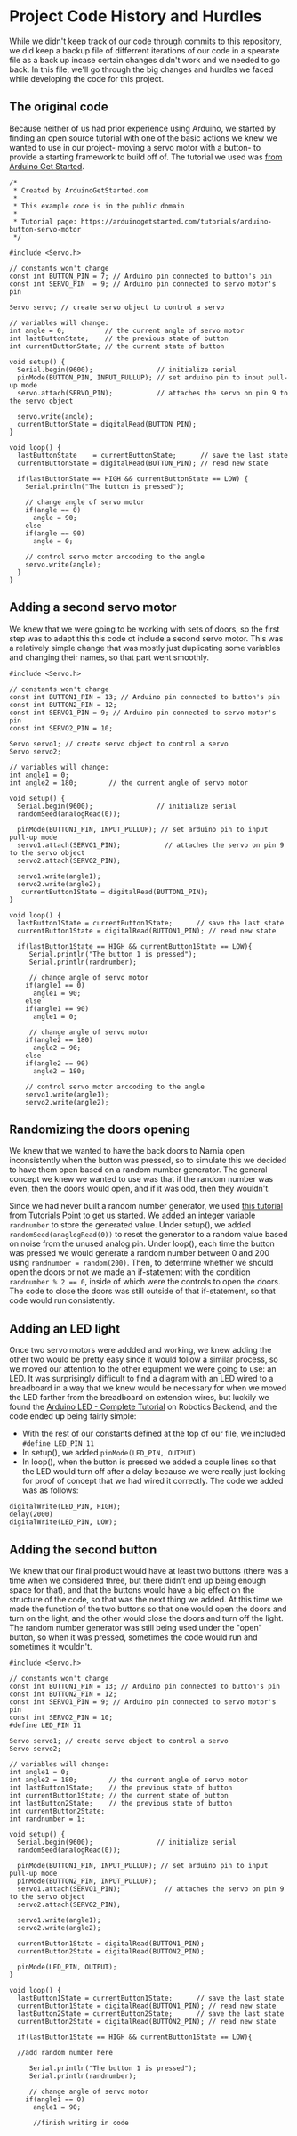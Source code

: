 # Project Code History and Hurdles

While we didn't keep track of our code through commits to this repository, we did keep a backup file of differrent iterations of our code in a spearate file as a back up incase certain changes didn't work and we needed to go back. In this file, we'll go through the big changes and hurdles we faced while developing the code for this project. 

## The original code
Because neither of us had prior experience using Arduino, we started by finding an open source tutorial with one of the basic actions we knew we wanted to use in our project- moving a servo motor with a button- to provide a starting framework to build off of. The tutorial we used was [from Arduino Get Started](https://arduinogetstarted.com/tutorials/arduino-button-servo-motor).

```
/*
 * Created by ArduinoGetStarted.com
 *
 * This example code is in the public domain
 *
 * Tutorial page: https://arduinogetstarted.com/tutorials/arduino-button-servo-motor
 */

#include <Servo.h>

// constants won't change
const int BUTTON_PIN = 7; // Arduino pin connected to button's pin
const int SERVO_PIN  = 9; // Arduino pin connected to servo motor's pin

Servo servo; // create servo object to control a servo

// variables will change:
int angle = 0;          // the current angle of servo motor
int lastButtonState;    // the previous state of button
int currentButtonState; // the current state of button

void setup() {
  Serial.begin(9600);                // initialize serial
  pinMode(BUTTON_PIN, INPUT_PULLUP); // set arduino pin to input pull-up mode
  servo.attach(SERVO_PIN);           // attaches the servo on pin 9 to the servo object

  servo.write(angle);
  currentButtonState = digitalRead(BUTTON_PIN);
}

void loop() {
  lastButtonState    = currentButtonState;      // save the last state
  currentButtonState = digitalRead(BUTTON_PIN); // read new state

  if(lastButtonState == HIGH && currentButtonState == LOW) {
    Serial.println("The button is pressed");

    // change angle of servo motor
    if(angle == 0)
      angle = 90;
    else
    if(angle == 90)
      angle = 0;

    // control servo motor arccoding to the angle
    servo.write(angle);
  }
}
```

## Adding a second servo motor
We knew that we were going to be working with sets of doors, so the first step was to adapt this this code ot include a second servo motor. This was a relatively simple change that was mostly just duplicating some variables and changing their names, so that part went smoothly. 

```
#include <Servo.h>

// constants won't change
const int BUTTON1_PIN = 13; // Arduino pin connected to button's pin
const int BUTTON2_PIN = 12;
const int SERVO1_PIN = 9; // Arduino pin connected to servo motor's pin
const int SERVO2_PIN = 10;

Servo servo1; // create servo object to control a servo
Servo servo2;

// variables will change:
int angle1 = 0;  
int angle2 = 180;        // the current angle of servo motor

void setup() {
  Serial.begin(9600);                // initialize serial
  randomSeed(analogRead(0));

  pinMode(BUTTON1_PIN, INPUT_PULLUP); // set arduino pin to input pull-up mode
  servo1.attach(SERVO1_PIN);           // attaches the servo on pin 9 to the servo object
  servo2.attach(SERVO2_PIN);
  
  servo1.write(angle1);
  servo2.write(angle2);
   currentButton1State = digitalRead(BUTTON1_PIN);
}

void loop() {
  lastButton1State = currentButton1State;      // save the last state
  currentButton1State = digitalRead(BUTTON1_PIN); // read new state
  
  if(lastButton1State == HIGH && currentButton1State == LOW){
     Serial.println("The button 1 is pressed");
     Serial.println(randnumber);
     
     // change angle of servo motor
    if(angle1 == 0)
      angle1 = 90;
    else
    if(angle1 == 90)
      angle1 = 0;
      
     // change angle of servo motor
    if(angle2 == 180)
      angle2 = 90;
    else
    if(angle2 == 90)
      angle2 = 180;

    // control servo motor arccoding to the angle
    servo1.write(angle1);
    servo2.write(angle2);
```

## Randomizing the doors opening
We knew that we wanted to have the back doors to Narnia open inconsistently when the button was pressed, so to simulate this we decided to have them open based on a random number generator. The general concept we knew we wanted to use was that if the random number was even, then the doors would open, and if it was odd, then they wouldn't. 

Since we had never built a random number generator, we used [this tutorial from Tutorials Point](https://www.tutorialspoint.com/arduino/arduino_random_numbers.htm) to get us started. We added an integer variable `randnumber` to store the generated value. Under setup(), we added `randomSeed(anaglogRead(0))` to reset the generator to a random value based on noise from the unused analog pin. Under loop(), each time the button was pressed we would generate a random number between 0 and 200 using `randnumber = random(200)`. Then, to determine whether we should open the doors or not we made an if-statement with the condition `randnumber % 2 == 0`, inside of which were the controls to open the doors. The code to close the doors was still outside of that if-statement, so that code would run consistently.

## Adding an LED light
Once two servo motors were addded and working, we knew adding the other two would be pretty easy since it would follow a similar process, so we moved our attention to the other equipment we were going to use: an LED. It was surprisingly difficult to find a diagram with an LED wired to a breadboard in a way that we knew would be necessary for when we moved the LED farther from the breadboard on extension wires, but luckily we found the [Arduino LED - Complete Tutorial](https://roboticsbackend.com/arduino-led-complete-tutorial/) on Robotics Backend, and the code ended up being fairly simple: 
* With the rest of our constants defined at the top of our file, we included `#define LED_PIN 11` 
* In setup(), we added `pinMode(LED_PIN, OUTPUT)`
* In loop(), when the button is pressed we added a couple lines so that the LED would turn off after a delay because we were really just looking for proof of concept that we had wired it correctly. The code we added was as follows: 
```
digitalWrite(LED_PIN, HIGH);
delay(2000)
digitalWrite(LED_PIN, LOW);
```

## Adding the second button
We knew that our final product would have at least two buttons (there was a time when we considered three, but there didn't end up being enough space for that), and that the buttons would have a big effect on the structure of the code, so that was the next thing we added. At this time we made the function of the two buttons so that one would open the doors and turn on the light, and the other would close the doors and turn off the light. The random number generator was still being used under the "open" button, so when it was pressed, sometimes the code would run and sometimes it wouldn't.

```
#include <Servo.h>

// constants won't change
const int BUTTON1_PIN = 13; // Arduino pin connected to button's pin
const int BUTTON2_PIN = 12;
const int SERVO1_PIN = 9; // Arduino pin connected to servo motor's pin
const int SERVO2_PIN = 10;
#define LED_PIN 11

Servo servo1; // create servo object to control a servo
Servo servo2;

// variables will change:
int angle1 = 0;  
int angle2 = 180;        // the current angle of servo motor
int lastButton1State;    // the previous state of button
int currentButton1State; // the current state of button
int lastButton2State;    // the previous state of button
int currentButton2State;
int randnumber = 1;

void setup() {
  Serial.begin(9600);                // initialize serial
  randomSeed(analogRead(0));

  pinMode(BUTTON1_PIN, INPUT_PULLUP); // set arduino pin to input pull-up mode
  pinMode(BUTTON2_PIN, INPUT_PULLUP);
  servo1.attach(SERVO1_PIN);           // attaches the servo on pin 9 to the servo object
  servo2.attach(SERVO2_PIN);
  
  servo1.write(angle1);
  servo2.write(angle2);
  
  currentButton1State = digitalRead(BUTTON1_PIN);
  currentButton2State = digitalRead(BUTTON2_PIN);

  pinMode(LED_PIN, OUTPUT);
}

void loop() {
  lastButton1State = currentButton1State;      // save the last state
  currentButton1State = digitalRead(BUTTON1_PIN); // read new state
  lastButton2State = currentButton2State;      // save the last state
  currentButton2State = digitalRead(BUTTON2_PIN); // read new state
  
  if(lastButton1State == HIGH && currentButton1State == LOW){
  
  //add random number here
  
     Serial.println("The button 1 is pressed");
     Serial.println(randnumber);
     
     // change angle of servo motor
    if(angle1 == 0)
      angle1 = 90;
      
      //finish writing in code
 ```
